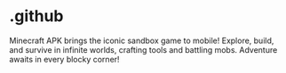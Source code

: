 # .github
Minecraft APK brings the iconic sandbox game to mobile! Explore, build, and survive in infinite worlds, crafting tools and battling mobs. Adventure awaits in every blocky corner!
